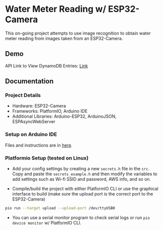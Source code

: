 # Water Meter Reading w/ ESP32-Camera
This on-going project attempts to use image recognition to obtain water meter reading from images taken from an ESP32-Camera.

## Demo

API Link to View DynamoDB Entries: [Link](https://i8ave7ovua.execute-api.us-east-1.amazonaws.com/testv1/watermeter/alldata)

## Documentation
### Project Details
- Hardware: ESP32-Camera
- Frameworks: PlatformIO, Arduino IDE
- Additional Libraries: Arduino-ESP32, ArduinoJSON, ESPAsyncWebServer


### Setup on Arduino IDE
Files and instructions are in [here](./ArduinoIDE/).

### Platformio Setup (tested on Linux)
- Add your config settings by creating a new `secrets.h` file in the `src`. Copy and paste the `secrets_example.h` and then modify the variables to add settings such as Wi-fi SSID and password, AWS info, and so on. 

- Compile/build the project with either PlatformIO CLI or use the graphical interface to build (make sure the upload port is the correct port to the ESP32-Camera)
``` bash
pio run --target upload --upload-port /dev/ttyUSB0
```
- You can use a serial monitor program to check serial logs or run `pio device monitor` w/ PlatformIO CLI.

